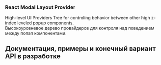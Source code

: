 ### React Modal Layout Provider  
High-level UI Providers Tree for controling behavior between other high z-index leveled popup components.  
Высокоуровневое дерево провайдеров для контроля над поведением между попап компонентами.  

## Документация, примеры и конечный вариант API в разработке